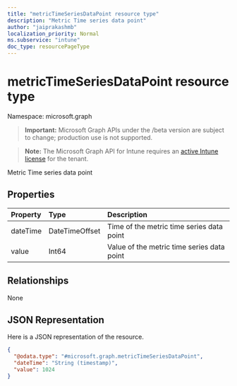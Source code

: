 ```yaml
---
title: "metricTimeSeriesDataPoint resource type"
description: "Metric Time series data point"
author: "jaiprakashmb"
localization_priority: Normal
ms.subservice: "intune"
doc_type: resourcePageType
---
```


# metricTimeSeriesDataPoint resource type

Namespace: microsoft.graph

> **Important:** Microsoft Graph APIs under the /beta version are subject to change; production use is not supported.

> **Note:** The Microsoft Graph API for Intune requires an [active Intune license](https://go.microsoft.com/fwlink/?linkid=839381) for the tenant.

Metric Time series data point

## Properties
|Property|Type|Description|
|:---|:---|:---|
|dateTime|DateTimeOffset|Time of the metric time series data point|
|value|Int64|Value of the metric time series data point|

## Relationships
None

## JSON Representation
Here is a JSON representation of the resource.
<!-- {
  "blockType": "resource",
  "@odata.type": "microsoft.graph.metricTimeSeriesDataPoint"
}
-->
``` json
{
  "@odata.type": "#microsoft.graph.metricTimeSeriesDataPoint",
  "dateTime": "String (timestamp)",
  "value": 1024
}
```